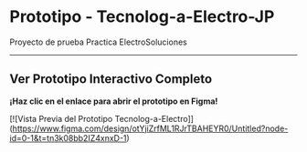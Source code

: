# Prototipo - Tecnolog-a-Electro-JP

Proyecto de prueba Practica ElectroSoluciones

---

## Ver Prototipo Interactivo Completo

**¡Haz clic en el enlace para abrir el prototipo en Figma!**

[![Vista Previa del Prototipo Tecnolog-a-Electro]] (https://www.figma.com/design/otYjiZrfML1RJrTBAHEYR0/Untitled?node-id=0-1&t=tn3k08bb2IZ4xnxD-1)

